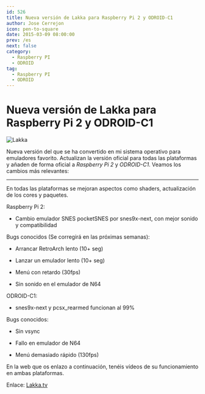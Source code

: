 ```yaml
---
id: 526
title: Nueva versión de Lakka para Raspberry Pi 2 y ODROID-C1
author: Jose Cerrejon
icon: pen-to-square
date: 2015-03-09 08:00:00
prev: /es
next: false
category:
  - Raspberry PI
  - ODROID
tag:
  - Raspberry PI
  - ODROID
---
```


# Nueva versión de Lakka para Raspberry Pi 2 y ODROID-C1

![Lakka](/images/2014/11/lakka.png)

Nueva versión del que se ha convertido en mi sistema operativo para emuladores favorito. Actualizan la versión oficial para todas las plataformas y añaden de forma oficial a *Raspberry Pi 2* y *ODROID-C1*. Veamos los cambios más relevantes:

- - -
En todas las plataformas se mejoran aspectos como shaders, actualización de los cores y paquetes.

Raspberry Pi 2:

* Cambio emulador SNES pocketSNES por snes9x-next, con mejor sonido y compatibilidad

Bugs conocidos (Se corregirá en las próximas semanas):

* Arrancar RetroArch lento (10+ seg)

* Lanzar un emulador lento (10+ seg)

* Menú con retardo (30fps)

* Sin sonido en el emulador de N64

ODROID-C1:

* snes9x-next y pcsx_rearmed funcionan al 99%

Bugs conocidos:

* Sin vsync

* Fallo en emulador de N64

* Menú demasiado rápido (130fps)

En la web que os enlazo a continuación, tenéis vídeos de su funcionamiento en ambas plataformas.

Enlace: [Lakka.tv](http://www.lakka.tv/articles/2015/03/08/release-for-raspberry-pi-2-and-odroid-c1-and-more/)